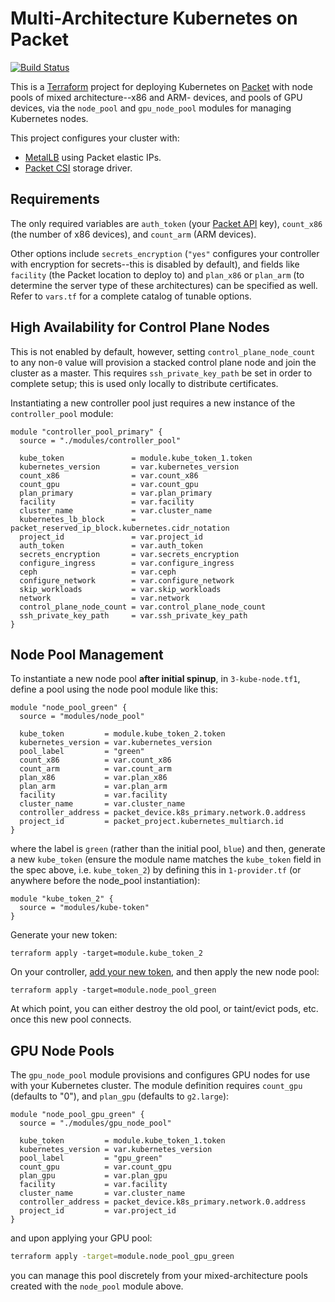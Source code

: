 Multi-Architecture Kubernetes on Packet
==

[![Build Status](https://cloud.drone.io/api/badges/packet-labs/packet-multiarch-k8s-terraform/status.svg)](https://cloud.drone.io/packet-labs/packet-multiarch-k8s-terraform)

This is a [Terraform](https://www.terraform.io/docs/providers/packet/index.html) project for deploying Kubernetes on [Packet](https://packet.com) with node pools of mixed architecture--x86 and ARM- devices, and pools of GPU devices, via the `node_pool` and `gpu_node_pool` modules for managing Kubernetes nodes.  

This project configures your cluster with:

- [MetalLB](https://metallb.universe.tf/) using Packet elastic IPs.
- [Packet CSI](https://github.com/packethost/csi-packet) storage driver.

Requirements
-

The only required variables are `auth_token` (your [Packet API](https://www.packet.com/developers/api/#) key), `count_x86` (the number of x86 devices), and `count_arm` (ARM devices). 

Other options include `secrets_encryption` (`"yes"` configures your controller with encryption for secrets--this is disabled by default), and fields like `facility` (the Packet location to deploy to) and `plan_x86` or `plan_arm` (to determine the server type of these architectures) can be specified as well. Refer to `vars.tf` for a complete catalog of tunable options.

High Availability for Control Plane Nodes
-

This is not enabled by default, however, setting `control_plane_node_count` to any non-`0` value will provision a stacked control plane node and join the cluster as a master. This requires `ssh_private_key_path` be set in order to complete setup; this is used only locally to distribute certificates.


Instantiating a new controller pool just requires a new instance of the `controller_pool` module:

```
module "controller_pool_primary" {
  source = "./modules/controller_pool"

  kube_token               = module.kube_token_1.token
  kubernetes_version       = var.kubernetes_version
  count_x86                = var.count_x86
  count_gpu                = var.count_gpu
  plan_primary             = var.plan_primary
  facility                 = var.facility
  cluster_name             = var.cluster_name
  kubernetes_lb_block      = packet_reserved_ip_block.kubernetes.cidr_notation
  project_id               = var.project_id
  auth_token               = var.auth_token
  secrets_encryption       = var.secrets_encryption
  configure_ingress        = var.configure_ingress
  ceph                     = var.ceph
  configure_network        = var.configure_network
  skip_workloads           = var.skip_workloads
  network                  = var.network
  control_plane_node_count = var.control_plane_node_count
  ssh_private_key_path     = var.ssh_private_key_path
}
```

Node Pool Management
-

To instantiate a new node pool **after initial spinup**, in `3-kube-node.tf1`, define a pool using the node pool module like this:

```hcl
module "node_pool_green" {
  source = "modules/node_pool"

  kube_token         = module.kube_token_2.token
  kubernetes_version = var.kubernetes_version
  pool_label         = "green"
  count_x86          = var.count_x86
  count_arm          = var.count_arm
  plan_x86           = var.plan_x86
  plan_arm           = var.plan_arm
  facility           = var.facility
  cluster_name       = var.cluster_name
  controller_address = packet_device.k8s_primary.network.0.address
  project_id         = packet_project.kubernetes_multiarch.id
}
```
where the label is `green` (rather than the initial pool, `blue`) and then, generate a new `kube_token` (ensure the module name matches the `kube_token` field in the spec above, i.e. `kube_token_2`) by defining this in `1-provider.tf` (or anywhere before the node_pool instantiation):

```hcl
module "kube_token_2" {
  source = "modules/kube-token"
}
```
Generate your new token:
```
terraform apply -target=module.kube_token_2
```
On your controller, [add your new token](https://kubernetes.io/docs/reference/setup-tools/kubeadm/kubeadm-token/#cmd-token-create), and then apply the new node pool:
```
terraform apply -target=module.node_pool_green
```
At which point, you can either destroy the old pool, or taint/evict pods, etc. once this new pool connects.

GPU Node Pools
-

The `gpu_node_pool` module provisions and configures GPU nodes for use with your Kubernetes cluster. The module definition requires `count_gpu` (defaults to "0"), and `plan_gpu` (defaults to `g2.large`):

```hcl
module "node_pool_gpu_green" {
  source = "./modules/gpu_node_pool"

  kube_token         = module.kube_token_1.token
  kubernetes_version = var.kubernetes_version
  pool_label         = "gpu_green"
  count_gpu          = var.count_gpu
  plan_gpu           = var.plan_gpu
  facility           = var.facility
  cluster_name       = var.cluster_name
  controller_address = packet_device.k8s_primary.network.0.address
  project_id         = var.project_id
}
```

and upon applying your GPU pool:

```bash
terraform apply -target=module.node_pool_gpu_green
```

you can manage this pool discretely from your mixed-architecture pools created with the `node_pool` module above. 
